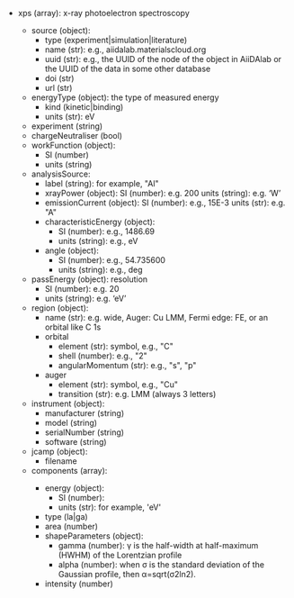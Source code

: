- xps (array<object>): x-ray photoelectron spectroscopy
  - source (object):
    - type (experiment|simulation|literature)
    - name (str): e.g., aiidalab.materialscloud.org
    - uuid (str): e.g., the UUID of the node of the object in AiiDAlab or the UUID of the data in some other database
    - doi (str)
    - url (str)
  - energyType (object): the type of measured energy
    - kind (kinetic|binding)
    - units (str): eV
  - experiment (string)
  - chargeNeutraliser (bool)
  - workFunction (object):
    - SI (number)
    - units (string)
  - analysisSource:
    - label (string): for example, "Al"
    - xrayPower (object):
      SI (number): e.g. 200
      units (string): e.g. ‘W’
    - emissionCurrent (object):
      SI (number): e.g., 15E-3
      units (str): e.g. "A"
    - characteristicEnergy (object):
      - SI (number): e.g., 1486.69
      - units (string): e.g., eV
    - angle (object):
      - SI (number): e.g., 54.735600
      - units (string): e.g., deg
  - passEnergy (object): resolution
    - SI (number): e.g. 20
    - units (string): e.g. ‘eV’
  - region (object):
    - name (str): e.g. wide, Auger: Cu LMM, Fermi edge: FE, or an orbital like C 1s
    - orbital
      - element (str): symbol, e.g., "C"
      - shell (number): e.g., "2"
      - angularMomentum (str): e.g., "s", "p"
    - auger
      - element (str): symbol, e.g., "Cu"
      - transition (str): e.g. LMM (always 3 letters)
  - instrument (object):
    - manufacturer (string)
    - model (string)
    - serialNumber (string)
    - software (string)
  - jcamp (object):
    - filename
  - components (array<object>):
    - energy (object):
      - SI (number):
      - units (str): for example, 'eV'
    - type (la|ga)
    - area (number)
    - shapeParameters (object):
      - gamma (number): γ is the half-width at half-maximum (HWHM) of the Lorentzian profile
      - alpha (number): when σ is the standard deviation of the Gaussian profile, then α=sqrt(σ2ln2).
    - intensity (number)
